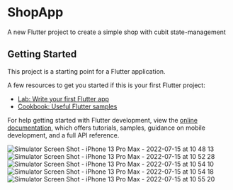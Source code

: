 # ShopApp

A new Flutter project to create a simple shop with cubit state-management

## Getting Started

This project is a starting point for a Flutter application.

A few resources to get you started if this is your first Flutter project:

- [Lab: Write your first Flutter app](https://docs.flutter.dev/get-started/codelab)
- [Cookbook: Useful Flutter samples](https://docs.flutter.dev/cookbook)

For help getting started with Flutter development, view the
[online documentation](https://docs.flutter.dev/), which offers tutorials,
samples, guidance on mobile development, and a full API reference.

![Simulator Screen Shot - iPhone 13 Pro Max - 2022-07-15 at 10 48 13](https://user-images.githubusercontent.com/42120995/179179960-25fc054c-9b56-4d27-97a3-b6a89e567cf4.png)
![Simulator Screen Shot - iPhone 13 Pro Max - 2022-07-15 at 10 52 28](https://user-images.githubusercontent.com/42120995/179179987-c1e751c3-1de0-4daf-ad4b-fcc0637d3bd2.png)
![Simulator Screen Shot - iPhone 13 Pro Max - 2022-07-15 at 10 54 10](https://user-images.githubusercontent.com/42120995/179179992-ad8ff26b-1b6e-40ab-8e8d-afba3f8667dc.png)
![Simulator Screen Shot - iPhone 13 Pro Max - 2022-07-15 at 10 54 18](https://user-images.githubusercontent.com/42120995/179180027-f09ea1d4-8db1-47b7-b67c-4ff86562cec4.png)
![Simulator Screen Shot - iPhone 13 Pro Max - 2022-07-15 at 10 55 20](https://user-images.githubusercontent.com/42120995/179180033-42b1aa4d-4f1b-4012-b77d-0de0025d92c3.png)
